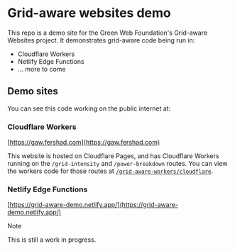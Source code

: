 # Grid-aware websites demo

This repo is a demo site for the Green Web Foundation's Grid-aware Websites project. It demonstrates grid-aware code being run in:

- Cloudflare Workers
- Netlify Edge Functions
- ... more to come

## Demo sites

You can see this code working on the public internet at:

### Cloudflare Workers

[https://gaw.fershad.com](https://gaw.fershad.com)

This website is hosted on Cloudflare Pages, and has Cloudflare Workers running on the `/grid-intensity` and `/power-breakdown` routes. You can view the workers code for those routes at [`/grid-aware-workers/cloudflare`](/grid-aware-workers/cloudflare/).

### Netlify Edge Functions

[https://grid-aware-demo.netlify.app/](https://grid-aware-demo.netlify.app/)

> [!Note]
> This is still a work in progress.
